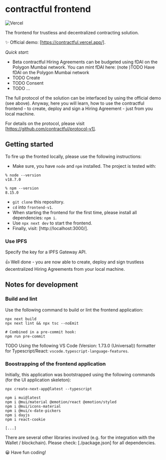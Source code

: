 # contractful frontend

![Vercel](https://vercelbadge.vercel.app/api/[owner]/[repo])

The frontend for trustless and decentralized contracting solution.

✨ Official demo: [https://contractful.vercel.app/].

*Quick start:*

* Beta contractful Hiring Agreements can be budgeted using fDAI on the Polygon Mumbai network. You can mint fDAI here: (note )TODO Have fDAI on the Polygon Mumbai network
* TODO Create
* TODO Consent
* TODO ...

The full protocol of the solution can be interfaced by using the official demo (see above). Anyway, here you will learn, how to use the contractful frontend - to create, deploy and sign a Hiring Agreement - just from you local machine.

For details on the protocol, please visit [https://github.com/contractful/protocol-v1].

## Getting started

To fire up the fronted locally, please use the following instructions:

* Make sure, you have `node` and `npm` installed. The project is tested with:

```
% node --version
v18.7.0

% npm --version
8.15.0
```

* `git clone` this repository.
* `cd` into `frontend-v1`.
* When starting the frontend for the first time, please install all dependencies: `npm i`.
* Use `npx next dev` to start the frontend.
* Finally, visit: [http://localhost:3000/].

### Use IPFS

Specify the key for a IPFS Gateway API.

👍 Well done - you are now able to create, deploy and sign trustless decentralized Hiring Agreements from your local machine.

## Notes for development

### Build and lint

Use the following command to build or lint the frontend application:

```
npx next build
npx next lint && npx tsc --noEmit

# Combined in a pre-commit hook:
npm run pre-commit
```

TODO Using the following VS Code (Version: 1.73.0 (Universal)) formatter for Typescript/React: `vscode.typescript-language-features`.

### Boostrapping of the frontend application

Initially, this application was bootstrapped using the following commands (for the UI application skeleton):

```
npx create-next-app@latest --typescript

npm i mui@latest
npm i @mui/material @emotion/react @emotion/styled
npm i @mui/icons-material
npm i @mui/x-date-pickers
npm i dayjs
npm i react-cookie

[...]
```

There are several other libraries involved (e.g. for the integration with the Wallet / blockchain). Please check: [./package.json] for all dependencies.

😀 Have fun coding!
